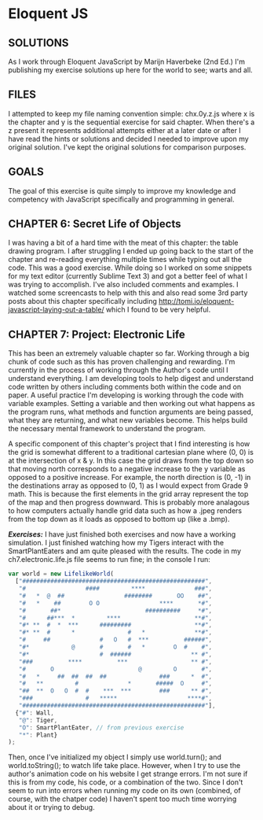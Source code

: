 # Eloquent JS 
## SOLUTIONS

As I work through Eloquent JavaScript by Marijn Haverbeke (2nd Ed.) I'm publishing my exercise solutions up here for the world to see; warts and all. 

## FILES

I attempted to keep my file naming convention simple: chx.0y.z.js where x is the chapter and y is the sequential exercise for said chapter. When there's a z present it represents additional attempts either at a later date or after I have read the hints or solutions and decided I needed to improve upon my original solution. I've kept the original solutions for comparison purposes.

## GOALS

The goal of this exercise is quite simply to improve my knowledge and competency with JavaScript specifically and programming in general.

## CHAPTER 6: Secret Life of Objects

I was having a bit of a hard time with the meat of this chapter: the table drawing program. I after struggling I ended up going back to the start of the chapter and re-reading everything multiple times while typing out all the code. This was a good exercise. While doing so I worked on some snippets for my text editor (currently Sublime Text 3) and got a better feel of what I was trying to accomplish. I've also included comments and examples. I watched some screencasts to help with this and also read some 3rd party posts about this chapter specifically including http://tomi.io/eloquent-javascript-laying-out-a-table/ which I found to be very helpful. 

## CHAPTER 7: Project: Electronic Life

This has been an extremely valuable chapter so far. Working through a big chunk of code such as this has proven challenging and rewarding. I'm currently in the process of working through the Author's code until I understand everything. I am developing tools to help digest and understand code written by others including comments both within the code and on paper. A useful practice I'm developing is working through the code with variable examples. Setting a variable and then working out what happens as the program runs, what methods and function arguments are being passed, what they are returning, and what new variables become. This helps build the necessary mental framework to understand the program. 

A specific component of this chapter's project that I find interesting is how the grid is somewhat different to a traditional cartesian plane where (0, 0) is at the intersection of x & y. In this case the grid draws from the top down so that moving north corresponds to a negative increase to the y variable as opposed to a positive increase. For example, the north direction is (0, -1) in the destinations array as opposed to (0, 1) as I would expect from Grade 9 math. This is because the first elements in the grid array represent the top of the map and then progress downward. This is probably more analagous to how computers actually handle grid data such as how a .jpeg renders from the top down as it loads as opposed to bottom up (like a .bmp). 

***Exercises:*** I have just finished both exercises and now have a working simulation. I just finished watching how my Tigers interact with the SmartPlantEaters and am quite pleased with the results. The code in my ch7.electronic.life.js file seems to run fine; in the console I run:

```JavaScript
var world = new LifelikeWorld(
  ["####################################################",
   "#                 ####         ****              ###",
   "#   *  @  ##                 ########       OO    ##",
   "#   *    ##        O O                 ****       *#",
   "#       ##*                        ##########     *#",
   "#      ##***  *         ****                     **#",
   "#* **  #  *  ***      #########                  **#",
   "#* **  #      *               #   *              **#",
   "#     ##              #   O   #  ***          ######",
   "#*            @       #       #   *        O  #    #",
   "#*                    #  ######                 ** #",
   "###          ****          ***                  ** #",
   "#       O                        @         O       #",
   "#   *     ##  ##  ##  ##               ###      *  #",
   "#   **         #              *       #####  O     #",
   "##  **  O   O  #  #    ***  ***        ###      ** #",
   "###               #   *****                    ****#",
   "####################################################"],
  {"#": Wall,
   "@": Tiger,
   "O": SmartPlantEater, // from previous exercise
   "*": Plant}
);
```

Then, once I've initialized my object I simply use world.turn(); and world.toString(); to watch life take place. However, when I try to use the author's animation code on his website I get strange errors. I'm not sure if this is from my code, his code, or a combination of the two. Since I don't seem to run into errors when running my code on its own (combined, of course, with the chatper code) I haven't spent too much time worrying about it or trying to debug. 